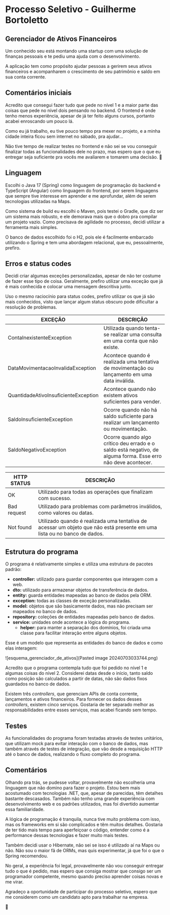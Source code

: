 # Processo Seletivo - Guilherme Bortoletto

## Gerenciador de Ativos Financeiros

Um conhecido seu está montando uma startup com uma solução de finanças pessoais e te pediu uma ajuda com o desenvolvimento. 

A aplicação tem como propósito ajudar pessoas a gerirem seus ativos financeiros e acompanharem o crescimento de seu patrimônio e saldo em sua conta corrente.

## Comentários iniciais

Acredito que consegui fazer tudo que pede no nível 1 e a maior parte das coisas que pede no nível dois pensando no backend. O frontend é onde tenho menos experiência, apesar de já ter feito alguns cursos, portanto acabei enroscando um pouco lá.

Como eu já trabalho, eu tive pouco tempo pra mexer no projeto, e a minha cidade inteira ficou sem internet no sábado, pra ajudar...

Não tive tempo de realizar testes no frontend e não sei se vou conseguir finalizar todas as funcionalidades dele no prazo, mas espero que o que eu entregar seja suficiente pra vocês me avaliarem e tomarem uma decisão. 🥲

## Linguagem

Escolhi o Java 17 (Spring) como linguagem de programação do backend e TypeScript (Angular) como linguagem do frontend, por serem linguagens que sempre tive interesse em aprender e me aprofundar, além de serem tecnologias utilizadas na Maps.

Como sistema de build eu escolhi o Maven, pois testei o Gradle, que diz ser um sistema mais robusto, e ele demorava mais que o dobro pra compilar um projeto vazio. Como precisava de agilidade no processo, decidi utilizar a ferramenta mais simples.

O banco de dados escolhido foi o H2, pois ele é facilmente embarcado utilizando o Spring e tem uma abordagem relacional, que eu, pessoalmente, prefiro.

## Erros e status codes

Decidi criar algumas exceções personalizadas, apesar de não ter costume de fazer esse tipo de coisa. Geralmente, prefiro utilizar uma exceção que já é mais conhecida e colocar uma mensagem descritiva junto.

Uso o mesmo raciocínio para status codes, prefiro utilizar os que já são mais conhecidos, visto que lançar algum status obscuro pode dificultar a resolução de problemas.


| EXCEÇÃO                              | DESCRIÇÃO                                                                                                     |
| ------------------------------------ | ------------------------------------------------------------------------------------------------------------- |
| ContaInexistenteException            | Utilizada quando tenta-se realizar uma consulta em uma conta que não existe.                                  |
| DataMovimentacaoInvalidaException    | Acontece quando é realizada uma tentativa de movimentação ou lançamento em uma data inválida.                 |
| QuantidadeAtivoInsuficienteException | Acontece quando não existem ativos suficientes para vender.                                                   |
| SaldoInsuficienteException           | Ocorre quando não há saldo suficiente para  realizar um lançamento ou movimentação.                           |
| SaldoNegativoException               | Ocorre quando algo crítico deu errado e o saldo está negativo, de alguma forma. Esse erro não deve acontecer. |

| HTTP STATUS | DESCRIÇÃO                                                                                                                |
| ----------- | ------------------------------------------------------------------------------------------------------------------------ |
| OK          | Utilizado para todas as operações que finalizam com sucesso.                                                             |
| Bad request | Utilizado para problemas com parâmetros inválidos, como valores ou datas.                                                |
| Not found   | Utilizado quando é realizada uma tentativa de acessar um objeto que não está presente em uma lista ou no banco de dados. |

## Estrutura do programa

O programa é relativamente simples e utiliza uma estrutura de pacotes  padrão:

- **controller:** utilizado para guardar componentes que interagem com a web.
- **dto:** utilizado para armazenar objetos de transferência de dados.
- **entity:** guarda entidades mapeadas ao banco de dados pela ORM.
- **exception:** todas as classes de exceção personalizadas.
- **model:** objetos que são basicamente dados, mas não precisam ser mapeados no banco de dados.
- **repository:** coleções de entidades mapeadas pelo banco de dados.
- **service:** unidades onde acontece a lógica do programa.
	- **helper:** para manter a separação dos domínios, foi criada uma classe para facilitar interação entre alguns objetos.

Esse é um modelo que representa as entidades do banco de dados e como elas interagem:


![esquema_gerenciador_de_ativos](Pasted image 20240703033744.png)

Acredito que o programa contempla tudo que foi pedido no nível 1 e algumas coisas do nível 2. Considerei datas desde o início, tanto saldo como posição são calculados a partir de datas, não são dados fixos guardados no banco de dados.

Existem três *controllers*, que gerenciam APIs de conta corrente, lançamentos e ativos financeiros. Para fornecer os dados desses *controllers*, existem cinco serviços. Gostaria de ter separado melhor as responsabilidades entre esses serviços, mas acabei ficando sem tempo.

## Testes

As funcionalidades do programa foram testadas através de testes unitários, que utilizam mock para evitar interação com o banco de dados, mas também através de testes de integração, que vão desde a requisição HTTP até o banco de dados, realizando o fluxo completo do programa.

## Comentários

Olhando pra trás, se pudesse voltar, provavelmente não escolheria uma linguagem que não domino para fazer o projeto. Estou bem mais acostumado com tecnologias .NET, que, apesar de parecidas, têm detalhes bastante descasados. Também não tenho uma grande experiência com desenvolvimento web e os padrões utilizados, mas foi divertido aumentar essa familiaridade.

A lógica de programação é tranquila, nunca tive muito problema com isso, mas os frameworks em si são complicados e têm muitos detalhes. Gostaria de ter tido mais tempo para aperfeiçoar o código, entender como é a performance dessas tecnologias e fazer muito mais testes.

Também decidi usar o Hibernate, não sei se isso é utilizado aí na Maps ou não. Não sou o maior fã de ORMs, mas quis experimentar, já que foi o que o Spring recomendou.

No geral, a experiência foi legal, provavelmente não vou conseguir entregar tudo o que é pedido, mas espero que consiga mostrar que consigo ser um programador competente, mesmo quando preciso aprender coisas novas e me virar.

Agradeço a oportunidade de participar do processo seletivo, espero que me considerem como um candidato apto para trabalhar na empresa.

🙂
